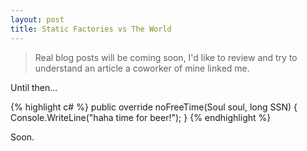 ```yaml
---
layout: post
title: Static Factories vs The World
---
```


> Real blog posts will be coming soon, I'd like to review and try to understand an article a coworker of mine linked me.

Until then...

{% highlight c# %}
public override noFreeTime(Soul soul, long SSN)
{
  Console.WriteLine("haha time for beer!");
}
{% endhighlight %}

Soon.

